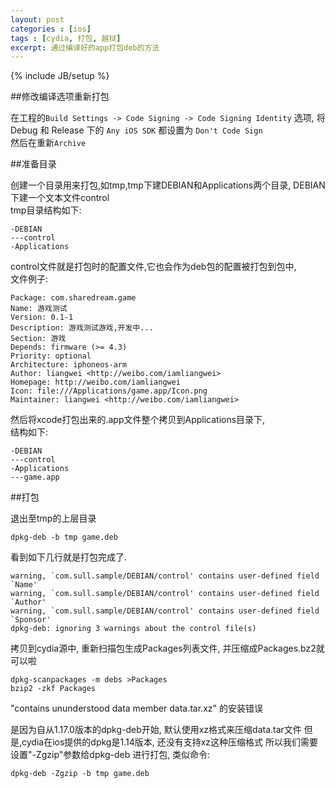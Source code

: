 ```yaml
---
layout: post
categories : [ios]
tags : [cydia, 打包, 越狱]
excerpt: 通过编译好的app打包deb的方法
---
```

{% include JB/setup %}

##修改编译选项重新打包

在工程的`Build Settings -> Code Signing -> Code Signing Identity` 选项, 将 Debug 和 Release 下的 `Any iOS SDK` 都设置为 `Don't Code Sign`  
然后在重新`Archive`

##准备目录

创建一个目录用来打包,如tmp,tmp下建DEBIAN和Applications两个目录, DEBIAN下建一个文本文件control   
tmp目录结构如下:

    -DEBIAN
    ---control
    -Applications

control文件就是打包时的配置文件,它也会作为deb包的配置被打包到包中,   
文件例子:

    Package: com.sharedream.game
    Name: 游戏测试
    Version: 0.1-1
    Description: 游戏测试游戏,开发中...
    Section: 游戏
    Depends: firmware (>= 4.3)
    Priority: optional
    Architecture: iphoneos-arm
    Author: liangwei <http://weibo.com/iamliangwei>
    Homepage: http://weibo.com/iamliangwei
    Icon: file:///Applications/game.app/Icon.png
    Maintainer: liangwei <http://weibo.com/iamliangwei>

然后将xcode打包出来的.app文件整个拷贝到Applications目录下,   
结构如下:

    -DEBIAN
    ---control
    -Applications
    ---game.app

##打包

退出至tmp的上层目录

    dpkg-deb -b tmp game.deb

看到如下几行就是打包完成了.

    warning, `com.sull.sample/DEBIAN/control' contains user-defined field `Name'
    warning, `com.sull.sample/DEBIAN/control' contains user-defined field `Author'
    warning, `com.sull.sample/DEBIAN/control' contains user-defined field `Sponsor'
    dpkg-deb: ignoring 3 warnings about the control file(s)
    
拷贝到cydia源中, 重新扫描包生成Packages列表文件, 并压缩成Packages.bz2就可以啦

    dpkg-scanpackages -m debs >Packages
    bzip2 -zkf Packages

"contains ununderstood data member data.tar.xz" 的安装错误

是因为自从1.17.0版本的dpkg-deb开始, 默认使用xz格式来压缩data.tar文件
但是,cydia在ios提供的dpkg是1.14版本, 还没有支持xz这种压缩格式
所以我们需要设置"-Zgzip"参数给dpkg-deb 进行打包, 类似命令:

    dpkg-deb -Zgzip -b tmp game.deb